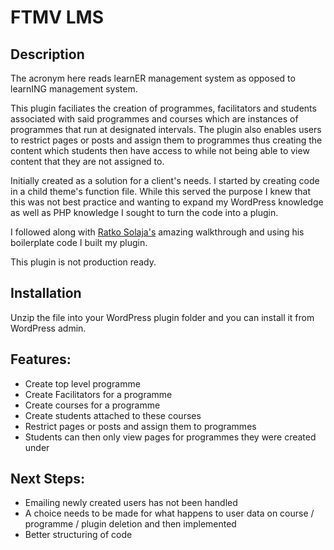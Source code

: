 # FTMV LMS

## Description
The acronym here reads learnER management system as opposed to learnING management system. 

This plugin faciliates the creation of programmes, facilitators and students associated with said programmes and courses which are instances of programmes that run at designated intervals. The plugin also enables users to restrict pages or posts and assign them to programmes thus creating the content which students then have access to while not being able to view content that they are not assigned to.

Initially created as a solution for a client's needs. I started by creating code in a child theme's function file. While this served the purpose I knew that this was not best practice and wanting to expand my WordPress knowledge as well as PHP knowledge I sought to turn the code into a plugin. 

I followed along with [Ratko Solaja's](https://www.toptal.com/wordpress/ultimate-guide-building-wordpress-plugin) amazing walkthrough and using his boilerplate code I built my plugin.

This plugin is not production ready. 

## Installation
Unzip the file into your WordPress plugin folder and you can install it from WordPress admin. 

## Features:
- Create top level programme
- Create Facilitators for a programme
- Create courses for a programme
- Create students attached to these courses
- Restrict pages or posts and assign them to programmes
- Students can then only view pages for programmes they were created under

## Next Steps:
- Emailing newly created users has not been handled 
- A choice needs to be made for what happens to user data on course / programme / plugin deletion and then implemented
- Better structuring of code
